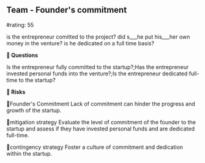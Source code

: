 

## Team - Founder's commitment

#rating: 55


is the entrepreneur comitted to the project? did s___he put his___her own money in the venture? is he dedicated on a full time basis?

**💭 Questions**

Is the entrepreneur fully committed to the startup?;Has the entrepreneur invested personal funds into the venture?;Is the entrepreneur dedicated full-time to the startup?

**🚨 Risks**

🚨Founder's Commitment
Lack of commitment can hinder the progress and growth of the startup.

🚨mitigation strategy
Evaluate the level of commitment of the founder to the startup and assess if they have invested personal funds and are dedicated full-time.

🚨contingency strategy
Foster a culture of commitment and dedication within the startup.




